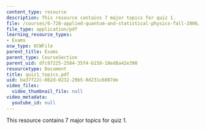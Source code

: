 ```yaml
---
content_type: resource
description: This resource contains 7 major topics for quiz 1.
file: /courses/6-728-applied-quantum-and-statistical-physics-fall-2006/ba37f22c082d023229b50d231c6087de_quiz1_topics.pdf
file_type: application/pdf
learning_resource_types:
- Exams
ocw_type: OCWFile
parent_title: Exams
parent_type: CourseSection
parent_uid: dfc87225-2584-35f4-b150-18ed8a42e390
resourcetype: Document
title: quiz1_topics.pdf
uid: ba37f22c-082d-0232-29b5-0d231c6087de
video_files:
  video_thumbnail_file: null
video_metadata:
  youtube_id: null
---
```

This resource contains 7 major topics for quiz 1.

